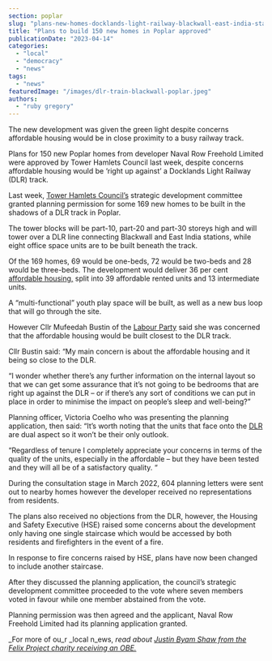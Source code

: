 ```yaml
---
section: poplar
slug: "plans-new-homes-docklands-light-railway-blackwall-east-india-station"
title: "Plans to build 150 new homes in Poplar approved"
publicationDate: "2023-04-14"
categories: 
  - "local"
  - "democracy"
  - "news"
tags: 
  - "news"
featuredImage: "/images/dlr-train-blackwall-poplar.jpeg"
authors: 
  - "ruby gregory"
---
```


The new development was given the green light despite concerns affordable housing would be in close proximity to a busy railway track.

Plans for 150 new Poplar homes from developer Naval Row Freehold Limited were approved by Tower Hamlets Council last week, despite concerns affordable housing would be ‘right up against’ a Docklands Light Railway (DLR) track.

Last week, [Tower Hamlets Council’s](https://romanroadlondon.com/tower-hamlets-council-misrepresent-tfl-position-liveable-streets-ltns/) strategic development committee granted planning permission for some 169 new homes to be built in the shadows of a DLR track in Poplar.

The tower blocks will be part-10, part-20 and part-30 storeys high and will tower over a DLR line connecting Blackwall and East India stations, while eight office space units are to be built beneath the track.

Of the 169 homes, 69 would be one-beds, 72 would be two-beds and 28 would be three-beds. The development would deliver 36 per cent [affordable housing,](https://poplarlondon.co.uk/tower-hamlets-council-block-aberfeldy-new-village-flats-redevelopment/) split into 39 affordable rented units and 13 intermediate units.

A “multi-functional” youth play space will be built, as well as a new bus loop that will go through the site.

However Cllr Mufeedah Bustin of the [Labour Party](https://poplarlondon.co.uk/tower-hamlets-mayor-local-election/) said she was concerned that the affordable housing would be built closest to the DLR track.

Cllr Bustin said: “My main concern is about the affordable housing and it being so close to the DLR.

“I wonder whether there’s any further information on the internal layout so that we can get some assurance that it’s not going to be bedrooms that are right up against the DLR – or if there’s any sort of conditions we can put in place in order to minimise the impact on people’s sleep and well-being?”

Planning officer, Victoria Coelho who was presenting the planning application, then said: “It’s worth noting that the units that face onto the [DLR](https://www.bbc.co.uk/news/av/uk-england-london-64571705) are dual aspect so it won’t be their only outlook.

“Regardless of tenure I completely appreciate your concerns in terms of the quality of the units, especially in the affordable – but they have been tested and they will all be of a satisfactory quality. “

During the consultation stage in March 2022, 604 planning letters were sent out to nearby homes however the developer received no representations from residents.

The plans also received no objections from the DLR, however, the Housing and Safety Executive (HSE) raised some concerns about the development only having one single staircase which would be accessed by both residents and firefighters in the event of a fire.

In response to fire concerns raised by HSE, plans have now been changed to include another staircase.

After they discussed the planning application, the council’s strategic development committee proceeded to the vote where seven members voted in favour while one member abstained from the vote.

Planning permission was then agreed and the applicant, Naval Row Freehold Limited had its planning application granted.

_For more of ou_r _local n_ews, _read about [Justin Byam Shaw from the Felix Project charity receiving an OBE.](https://poplarlondon.co.uk/justin-byam-shaw-felix-project-charity-receives-obe-kings-honours/)_
